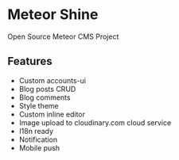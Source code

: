 # Meteor Shine

Open Source Meteor CMS Project

## Features

* Custom accounts-ui
* Blog posts CRUD
* Blog comments
* Style theme
* Custom inline editor
* Image upload to cloudinary.com cloud service
* I18n ready
* Notification
* Mobile push
